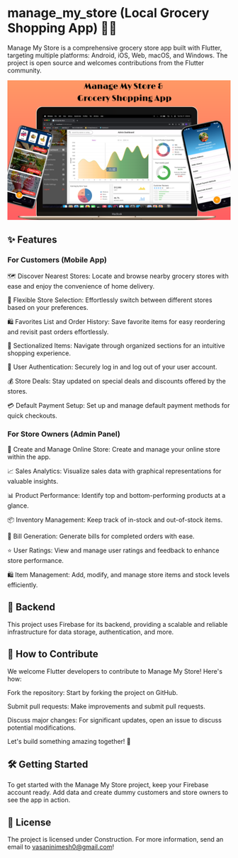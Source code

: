 # manage_my_store (Local Grocery Shopping App) 🛒🏪

Manage My Store is a comprehensive grocery store app built with Flutter, targeting multiple platforms: Android, iOS, Web, macOS, and Windows. The project is open source and welcomes contributions from the Flutter community.


![alt_image](https://github.com/NimeshVasani/manage_my_store/blob/7581fb281c873b66b877940f1ac3e615baf632d6/screenshots/grocery_app_main_ss.png)


## ✨ Features

### For Customers (Mobile App)

🗺️ Discover Nearest Stores: Locate and browse nearby grocery stores with ease and enjoy the convenience of home delivery.

🔄 Flexible Store Selection: Effortlessly switch between different stores based on your preferences.

🛍️ Favorites List and Order History: Save favorite items for easy reordering and revisit past orders effortlessly.

📂 Sectionalized Items: Navigate through organized sections for an intuitive shopping experience.

🔐 User Authentication: Securely log in and log out of your user account.

💰 Store Deals: Stay updated on special deals and discounts offered by the stores.

💳 Default Payment Setup: Set up and manage default payment methods for quick checkouts.

### For Store Owners (Admin Panel)

🛒 Create and Manage Online Store: Create and manage your online store within the app.

📈 Sales Analytics: Visualize sales data with graphical representations for valuable insights.

📊 Product Performance: Identify top and bottom-performing products at a glance.

📦 Inventory Management: Keep track of in-stock and out-of-stock items.

🧾 Bill Generation: Generate bills for completed orders with ease.

⭐ User Ratings: View and manage user ratings and feedback to enhance store performance.

🛍️ Item Management: Add, modify, and manage store items and stock levels efficiently.

## 🔧 Backend

This project uses Firebase for its backend, providing a scalable and reliable infrastructure for data storage, authentication, and more.

## 🤝 How to Contribute

We welcome Flutter developers to contribute to Manage My Store! Here's how:

Fork the repository: Start by forking the project on GitHub.

Submit pull requests: Make improvements and submit pull requests.

Discuss major changes: For significant updates, open an issue to discuss potential modifications.

Let's build something amazing together! 🤗

## 🛠️ Getting Started

To get started with the Manage My Store project, keep your Firebase account ready. Add data and create dummy customers and store owners to see the app in action.

## 📜 License

The project is licensed under Construction. For more information, send an email to vasaninimesh0@gmail.com!

